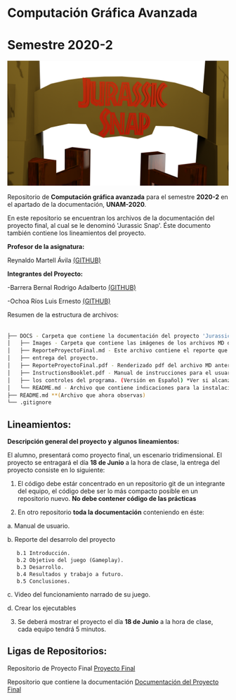 # Computación Gráfica Avanzada  
# Semestre 2020-2

![Circus](Images/Title.png)

 Repositorio de **Computación gráfica avanzada** para el semestre **2020-2** en el apartado de la documentación, **UNAM-2020**.

En este repositorio se encuentran los archivos de la documentación del proyecto final, al cual se le denominó 'Jurassic Snap'. Éste documento también contiene los lineamientos del proyecto.

**Profesor de la asignatura:**

Reynaldo Martell Ávila [(GITHUB)](https://github.com/rmartella)

**Integrantes del Proyecto:**

-Barrera Bernal Rodrigo Adalberto [(GITHUB)](https://github.com/Leor8a)

-Ochoa Ríos Luis Ernesto [(GITHUB)](https://github.com/Leor8a)


Resumen de la estructura de archivos:


```bash

├── DOCS - Carpeta que contiene la documentación del proyecto 'Jurassic Snap'.
│   ├── Images - Carpeta que contiene las imágenes de los archivos MD del repositorio.
│   ├── ReporteProyectoFinal.md - Este archivo contiene el reporte que se nos pidió como documento para la 
│   ├── entrega del proyecto.
│   ├── ReporteProyectoFinal.pdf - Renderizado pdf del archivo MD anterior.
│   ├── InstructionsBooklet.pdf - Manual de instrucciones para el usuario final, se describe en detalle 
│   ├── los controles del programa. (Versión en Español) *Ver si alcanza tiempo para una vers. en Inglés.
│   └── README.md - Archivo que contiene indicaciones para la instalación del programa.
├── README.md **(Archivo que ahora observas)
└── .gitignore

```

## Lineamientos:

**Descripción general del proyecto y algunos lineamientos:**

El alumno, presentará como proyecto final, un escenario tridimensional. El proyecto se entragará el día **18 de Junio** a la hora de clase, la entrega del proyecto consiste en lo siguiente:


1) El código debe estár concentrado en un repositorio git de un integrante del equipo, el código debe ser lo más compacto posible en un repositorio nuevo. **No debe contener código de las prácticas** 

2) En otro repositorio **toda la documentación** conteniendo en éste:


a. Manual de usuario.

b. Reporte del desarrolo del proyecto
       
       b.1 Introducción.
       b.2 Objetivo del juego (Gameplay).
       b.3 Desarrollo.
       b.4 Resultados y trabajo a futuro.
       b.5 Conclusiones.
       
c. Video del funcionamiento narrado de su juego.

d. Crear los ejecutables


3) Se deberá mostrar el proyecto el día **18 de Junio** a la hora de clase, cada equipo tendrá 5 minutos.


## Ligas de Repositorios:

Repositorio de Proyecto Final [Proyecto Final](https://github.com/rockbarrera/ProyectoCGA_2020_2)

Repositorio que contiene la documentación [Documentación del Proyecto Final](https://github.com/Leor8a/CGA-PF-DOCS)
